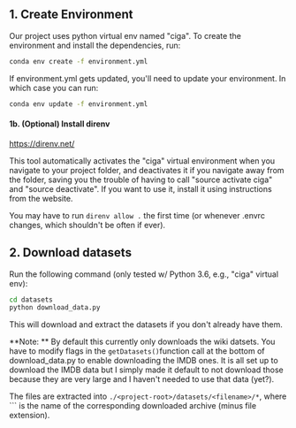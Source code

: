 ## 1. Create Environment 

Our project uses python virtual env named "ciga". To create the environment and install the dependencies, run: 

```bash
conda env create -f environment.yml
```

If environment.yml gets updated, you'll need to update your environment. In which case you can run: 

```bash
conda env update -f environment.yml
```

#### 1b. (Optional) Install direnv

https://direnv.net/

This tool automatically activates the "ciga" virtual environment when you navigate to your project folder, and deactivates it if you navigate away from the folder, saving you the trouble of having to call "source activate ciga" and "source deactivate". If you want to use it, install it using instructions from the website.

You may have to run `direnv allow .` the first time (or whenever .envrc changes, which shouldn't be often if ever). 

## 2. Download datasets
Run the following command (only tested w/ Python 3.6, e.g., "ciga" virtual env): 

```bash
cd datasets
python download_data.py
```

This will download and extract the datasets if you don't already have them. 

**Note: ** By default this currently only downloads the wiki datsets. You have to modify flags in the `getDatasets()`function call at the bottom of download_data.py to enable downloading the IMDB ones. It is all set up to download the IMDB data but I simply made it default to not download those because they are very large and I haven't needed to use that data (yet?). 

The files are extracted into `./<project-root>/datasets/<filename>/*`, where ``<filename>` is the name of the corresponding downloaded archive (minus file extension). 



